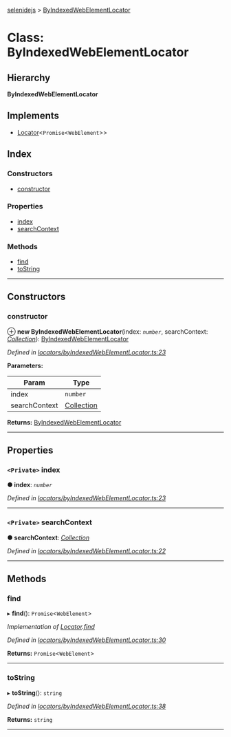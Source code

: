 [selenidejs](../README.md) > [ByIndexedWebElementLocator](../classes/byindexedwebelementlocator.md)

# Class: ByIndexedWebElementLocator

## Hierarchy

**ByIndexedWebElementLocator**

## Implements

* [Locator](../interfaces/locator.md)<`Promise`<`WebElement`>>

## Index

### Constructors

* [constructor](byindexedwebelementlocator.md#constructor)

### Properties

* [index](byindexedwebelementlocator.md#index)
* [searchContext](byindexedwebelementlocator.md#searchcontext)

### Methods

* [find](byindexedwebelementlocator.md#find)
* [toString](byindexedwebelementlocator.md#tostring)

---

## Constructors

<a id="constructor"></a>

###  constructor

⊕ **new ByIndexedWebElementLocator**(index: *`number`*, searchContext: *[Collection](collection.md)*): [ByIndexedWebElementLocator](byindexedwebelementlocator.md)

*Defined in [locators/byIndexedWebElementLocator.ts:23](https://github.com/KnowledgeExpert/selenidejs/blob/master/lib/locators/byIndexedWebElementLocator.ts#L23)*

**Parameters:**

| Param | Type |
| ------ | ------ |
| index | `number` |
| searchContext | [Collection](collection.md) |

**Returns:** [ByIndexedWebElementLocator](byindexedwebelementlocator.md)

___

## Properties

<a id="index"></a>

### `<Private>` index

**● index**: *`number`*

*Defined in [locators/byIndexedWebElementLocator.ts:23](https://github.com/KnowledgeExpert/selenidejs/blob/master/lib/locators/byIndexedWebElementLocator.ts#L23)*

___
<a id="searchcontext"></a>

### `<Private>` searchContext

**● searchContext**: *[Collection](collection.md)*

*Defined in [locators/byIndexedWebElementLocator.ts:22](https://github.com/KnowledgeExpert/selenidejs/blob/master/lib/locators/byIndexedWebElementLocator.ts#L22)*

___

## Methods

<a id="find"></a>

###  find

▸ **find**(): `Promise`<`WebElement`>

*Implementation of [Locator](../interfaces/locator.md).[find](../interfaces/locator.md#find)*

*Defined in [locators/byIndexedWebElementLocator.ts:30](https://github.com/KnowledgeExpert/selenidejs/blob/master/lib/locators/byIndexedWebElementLocator.ts#L30)*

**Returns:** `Promise`<`WebElement`>

___
<a id="tostring"></a>

###  toString

▸ **toString**(): `string`

*Defined in [locators/byIndexedWebElementLocator.ts:38](https://github.com/KnowledgeExpert/selenidejs/blob/master/lib/locators/byIndexedWebElementLocator.ts#L38)*

**Returns:** `string`

___

